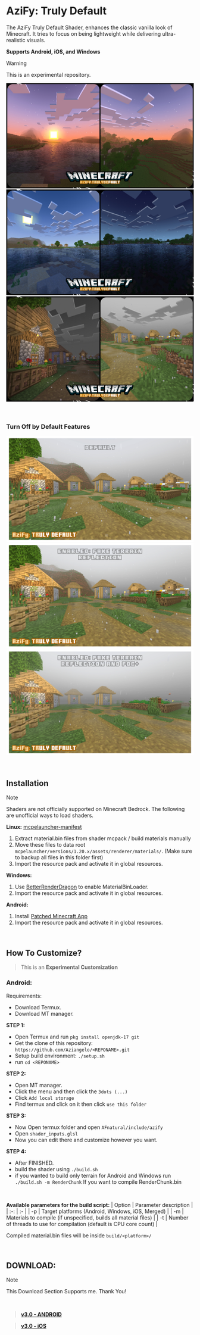# AziFy: Truly Default
The AziFy Truly Default Shader, enhances the classic vanilla look of Minecraft. It tries to focus on being lightweight while delivering ultra-realistic visuals.

**Supports Android, iOS, and Windows**
> [!Warning]
> This is an experimental repository.


![Screenshot](azifyss/ss1.jpg "v3.0")
![Screenshot](azifyss/ss2.jpg "v3.0")
![Screenshot](azifyss/ss3.jpg "v3.0")

&nbsp;
&nbsp;
### Turn Off by Default Features
![Preview](azifyss/prev1.png "v3.0")
![Preview](azifyss/prev2.png "v3.0")
![Preview](azifyss/prev3.png "v3.0")


&nbsp;
## Installation

> [!NOTE]
> Shaders are not officially supported on Minecraft Bedrock. The following are unofficial ways to load shaders.

**Linux:** [mcpelauncher-manifest](https://github.com/minecraft-linux/mcpelauncher-ui-manifest)
1. Extract material.bin files from shader mcpack / build materials manually
2. Move these files to data root `mcpelauncher/versions/1.20.x/assets/renderer/materials/`. (Make sure to backup all files in this folder first)
3. Import the resource pack and activate it in global resources.

**Windows:**
1. Use [BetterRenderDragon](https://github.com/ddf8196/BetterRenderDragon) to enable MaterialBinLoader.
2. Import the resource pack and activate it in global resources.

**Android:**
1. Install [Patched Minecraft App](https://devendrn.github.io/renderdragon-shaders/shaders/installation/android#using-patch-app)
2. Import the resource pack and activate it in global resources.

&nbsp;
## How To Customize?
> This is an **Experimental Customization**

### Android:

Requirements:
- Download Termux.
- Download MT manager.

**STEP 1:**
- Open Termux and run `pkg install openjdk-17 git`
- Get the clone of this repository: `https://github.com/Aziangelo/<REPONAME>.git`
- Setup build environment: `./setup.sh`
- run `cd <REPONAME>`

**STEP 2:**
- Open MT manager.
- Click the menu and then click the `3dots (...)`
- Click `Add local storage`
- Find termux and click on it then click `use this folder`

**STEP 3:**
- Now Open termux folder and open `AFnatural/include/azify`
- Open `shader_inputs.glsl`
- Now you can edit there and customize however you want.

**STEP 4:**
- After FINISHED.
- build the shader using `./build.sh`
- if you wanted to build only terrain for Android and Windows run
```./build.sh -m RenderChunk```
If you want to compile RenderChunk.bin

&nbsp;

**Available parameters for the build script:**
| Option | Parameter description |
| :-: | :- |
| -p | Target platforms (Android, Windows, iOS, Merged) |
| -m | Materials to compile (if unspecified, builds all material files) |
| -t | Number of threads to use for compilation (default is CPU core count) |

Compiled material.bin files will be inside `build/<platform>/`

&nbsp;
&nbsp;
## DOWNLOAD:
> [!NOTE]
> This Download Section Supports me. Thank You!

&nbsp;
> **[v3.0 - ANDROID](https://direct-link.net/1015125/azify-trulydefault-v30)**

> **[v3.0 - iOS](https://direct-link.net/1015125/azify-truly-default-v30)**

